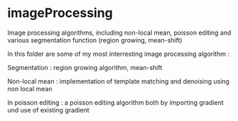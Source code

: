 # imageProcessing
Image processing algorithms, including non-local mean, poisson editing and various segmentation function (region growing, mean-shift)

In this folder are some of my most interresting image processing algorithm : 

Segmentation : region growing algorithm, mean-shift

Non-local mean : implementation of template matching and denoising using non local mean 

In poisson editing : a poisson editing algorithm both by importing gradient und use of existing gradient 
